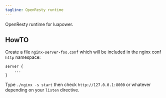 ```yaml
---
tagline: OpenResty runtime
---
```


OpenResty runtime for luapower.

## HowTO

Create a file `nginx-server-foo.conf` which will be included in the
nginx conf `http` namespace:

```
server {
	...
}
```

Type `./nginx -s start` then check `http://127.0.0.1:8000` or whatever
depending on your `listen` directive.
